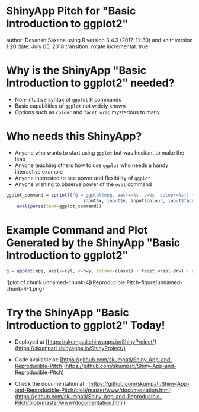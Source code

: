 ShinyApp Pitch for "Basic Introduction to ggplot2"
========================================================
author: Devansh Saxena using R version 3.4.3 (2017-11-30) and knitr version 1.20
date: July 05, 2018
transition: rotate
incremental: true

Why is the ShinyApp "Basic Introduction to ggplot2" needed?
========================================================

- Non-intuitive syntax of `ggplot` R commands
- Basic capabilities of `ggplot` not widely known
- Options such as `colour` and `facet_wrap` mysterious to many

Who needs this ShinyApp?
========================================================

- Anyone who wants to start using `ggplot` but was hesitant to make the leap
- Anyone teaching others how to use `ggplot` who needs a handy interactive example
- Anyone interested to see power and flexibility of `ggplot`
- Anyone wishing to observe power of the `eval` command

```r
ggplot_command = sprintf("g = ggplot(mpg, aes(x=%s, y=%s, colour=%s)) + facet_wrap(~%s) + geom_%s()",
                             input$x, input$y, input$colour, input$facet_wrap, input$geom)
    eval(parse(text=ggplot_command))
```

Example Command and Plot Generated by the ShinyApp "Basic Introduction to ggplot2"
========================================================


```r
g = ggplot(mpg, aes(x=cyl, y=hwy, colour=class)) + facet_wrap(~drv) + geom_point()
```
![plot of chunk unnamed-chunk-4](Reproducible Pitch-figure/unnamed-chunk-4-1.png)

Try the ShinyApp "Basic Introduction to ggplot2" Today!
========================================================

- Deployed at [https://skumpati.shinyapps.io/ShinyProject/](https://skumpati.shinyapps.io/ShinyProject/)

- Code available at: [https://github.com/skumpati/Shiny-App-and-Reproducible-Pitch](https://github.com/skumpati/Shiny-App-and-Reproducible-Pitch) 

- Check the documentation at : [https://github.com/skumpati/Shiny-App-and-Reproducible-Pitch/blob/master/www/documentation.html](https://github.com/skumpati/Shiny-App-and-Reproducible-Pitch/blob/master/www/documentation.html)
